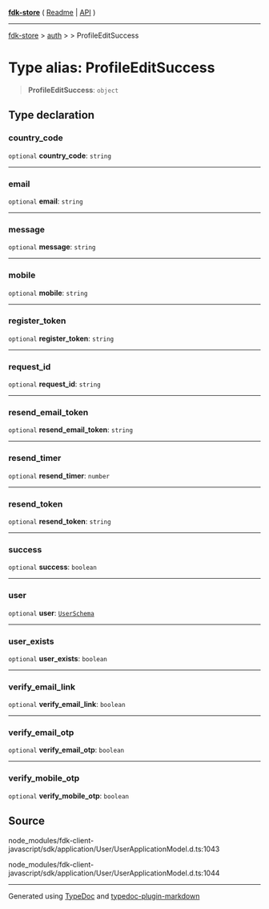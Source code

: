 [**fdk-store**](../../../README.md) ( [Readme](../../../README.md) \| [API](../../../API.md) )

---

[fdk-store](../../../API.md) > [auth](../../README.md) > [<internal>](../README.md) > ProfileEditSuccess

# Type alias: ProfileEditSuccess

> **ProfileEditSuccess**: `object`

## Type declaration

### country_code

`optional` **country_code**: `string`

---

### email

`optional` **email**: `string`

---

### message

`optional` **message**: `string`

---

### mobile

`optional` **mobile**: `string`

---

### register_token

`optional` **register_token**: `string`

---

### request_id

`optional` **request_id**: `string`

---

### resend_email_token

`optional` **resend_email_token**: `string`

---

### resend_timer

`optional` **resend_timer**: `number`

---

### resend_token

`optional` **resend_token**: `string`

---

### success

`optional` **success**: `boolean`

---

### user

`optional` **user**: [`UserSchema`](type-alias.UserSchema.md)

---

### user_exists

`optional` **user_exists**: `boolean`

---

### verify_email_link

`optional` **verify_email_link**: `boolean`

---

### verify_email_otp

`optional` **verify_email_otp**: `boolean`

---

### verify_mobile_otp

`optional` **verify_mobile_otp**: `boolean`

## Source

node_modules/fdk-client-javascript/sdk/application/User/UserApplicationModel.d.ts:1043

node_modules/fdk-client-javascript/sdk/application/User/UserApplicationModel.d.ts:1044

---

Generated using [TypeDoc](https://typedoc.org/) and [typedoc-plugin-markdown](https://www.npmjs.com/package/typedoc-plugin-markdown)
